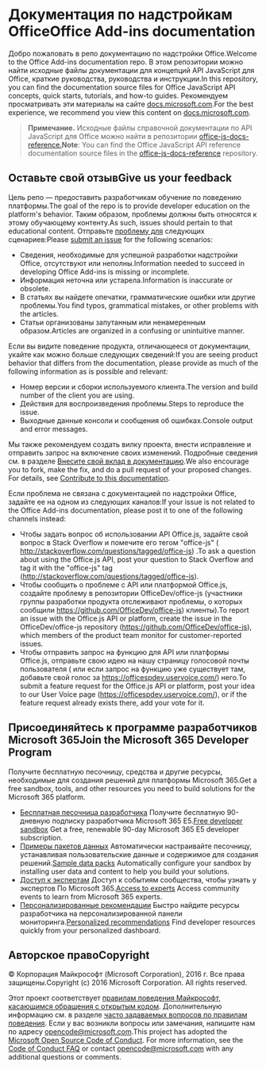 # <a name="office-add-ins-documentation"></a><span data-ttu-id="6e1ed-101">Документация по надстройкам Office</span><span class="sxs-lookup"><span data-stu-id="6e1ed-101">Office Add-ins documentation</span></span>

<span data-ttu-id="6e1ed-102">Добро пожаловать в репо документацию по надстройки Office.</span><span class="sxs-lookup"><span data-stu-id="6e1ed-102">Welcome to the Office Add-ins documentation repo.</span></span> <span data-ttu-id="6e1ed-103">В этом репозитории можно найти исходные файлы документации для концепций API JavaScript для Office, краткие руководства, руководства и инструкции.</span><span class="sxs-lookup"><span data-stu-id="6e1ed-103">In this repository, you can find the documentation source files for Office JavaScript API concepts, quick starts, tutorials, and how-to guides.</span></span> <span data-ttu-id="6e1ed-104">Рекомендуем просматривать эти материалы на сайте [docs.microsoft.com](https://docs.microsoft.com/office/dev/add-ins).</span><span class="sxs-lookup"><span data-stu-id="6e1ed-104">For the best experience, we recommend you view this content on [docs.microsoft.com](https://docs.microsoft.com/office/dev/add-ins).</span></span>

> <span data-ttu-id="6e1ed-105">**Примечание.** Исходные файлы справочной документации по API JavaScript для Office можно найти в репозитории [office-js-docs-reference.](https://github.com/OfficeDev/office-js-docs-reference)</span><span class="sxs-lookup"><span data-stu-id="6e1ed-105">**Note**: You can find the Office JavaScript API reference documentation source files in the [office-js-docs-reference](https://github.com/OfficeDev/office-js-docs-reference) repository.</span></span>

## <a name="give-us-your-feedback"></a><span data-ttu-id="6e1ed-106">Оставьте свой отзыв</span><span class="sxs-lookup"><span data-stu-id="6e1ed-106">Give us your feedback</span></span>

<span data-ttu-id="6e1ed-107">Цель репо — предоставить разработчикам обучение по поведению платформы.</span><span class="sxs-lookup"><span data-stu-id="6e1ed-107">The goal of the repo is to provide developer education on the platform's behavior.</span></span> <span data-ttu-id="6e1ed-108">Таким образом, проблемы должны быть относятся к этому обучающему контенту.</span><span class="sxs-lookup"><span data-stu-id="6e1ed-108">As such, issues should pertain to that educational content.</span></span> <span data-ttu-id="6e1ed-109">Отправьте [проблему для](https://github.com/OfficeDev/office-js-docs-pr/issues) следующих сценариев:</span><span class="sxs-lookup"><span data-stu-id="6e1ed-109">Please [submit an issue](https://github.com/OfficeDev/office-js-docs-pr/issues) for the following scenarios:</span></span>

 - <span data-ttu-id="6e1ed-110">Сведения, необходимые для успешной разработки надстройки Office, отсутствуют или неполны.</span><span class="sxs-lookup"><span data-stu-id="6e1ed-110">Information needed to succeed in developing Office Add-ins is missing or incomplete.</span></span>
 - <span data-ttu-id="6e1ed-111">Информация неточна или устарела.</span><span class="sxs-lookup"><span data-stu-id="6e1ed-111">Information is inaccurate or obsolete.</span></span>
 - <span data-ttu-id="6e1ed-112">В статьях вы найдете опечатки, грамматические ошибки или другие проблемы.</span><span class="sxs-lookup"><span data-stu-id="6e1ed-112">You find typos, grammatical mistakes, or other problems with the articles.</span></span>
 - <span data-ttu-id="6e1ed-113">Статьи организованы запутанным или ненамеренным образом.</span><span class="sxs-lookup"><span data-stu-id="6e1ed-113">Articles are organized in a confusing or unintuitive manner.</span></span>
 
<span data-ttu-id="6e1ed-114">Если вы видите поведение продукта, отличающееся от документации, укайте как можно больше следующих сведений:</span><span class="sxs-lookup"><span data-stu-id="6e1ed-114">If you are seeing product behavior that differs from the documentation, please provide as much of the following information as is possible and relevant:</span></span>

 - <span data-ttu-id="6e1ed-115">Номер версии и сборки используемого клиента.</span><span class="sxs-lookup"><span data-stu-id="6e1ed-115">The version and build number of the client you are using.</span></span>
 - <span data-ttu-id="6e1ed-116">Действия для воспроизведения проблемы.</span><span class="sxs-lookup"><span data-stu-id="6e1ed-116">Steps to reproduce the issue.</span></span>
 - <span data-ttu-id="6e1ed-117">Выходные данные консоли и сообщения об ошибках.</span><span class="sxs-lookup"><span data-stu-id="6e1ed-117">Console output and error messages.</span></span>
 
<span data-ttu-id="6e1ed-p103">Мы также рекомендуем создать вилку проекта, внести исправление и отправить запрос на включение своих изменений. Подробные сведения см. в разделе [Внесите свой вклад в документацию](Contributing.md).</span><span class="sxs-lookup"><span data-stu-id="6e1ed-p103">We also encourage you to fork, make the fix, and do a pull request of your proposed changes. For details, see [Contribute to this documentation](Contributing.md).</span></span> 

<span data-ttu-id="6e1ed-120">Если проблема не связана с документацией по надстройки Office, задайте ее на одном из следующих каналов:</span><span class="sxs-lookup"><span data-stu-id="6e1ed-120">If your issue is not related to the Office Add-ins documentation, please post it to one of the following channels instead:</span></span>

 - <span data-ttu-id="6e1ed-121">Чтобы задать вопрос об использовании API Office.js, задайте свой вопрос в Stack Overflow и помечите его тегом "office-js" ( http://stackoverflow.com/questions/tagged/office-js) .</span><span class="sxs-lookup"><span data-stu-id="6e1ed-121">To ask a question about using the Office.js API, post your question to Stack Overflow and tag it with the "office-js" tag (http://stackoverflow.com/questions/tagged/office-js).</span></span>
 - <span data-ttu-id="6e1ed-122">Чтобы сообщить о проблеме с API или платформой Office.js, создайте проблему в репозитории OfficeDev/office-js (участники группы разработки продукта отслеживают проблемы, о которых сообщили https://github.com/OfficeDev/office-js) клиенты).</span><span class="sxs-lookup"><span data-stu-id="6e1ed-122">To report an issue with the Office.js API or platform, create the issue in the OfficeDev/office-js repository (https://github.com/OfficeDev/office-js), which members of the product team monitor for customer-reported issues.</span></span>
 - <span data-ttu-id="6e1ed-123">Чтобы отправить запрос на функцию для API или платформы Office.js, отправьте свою идею на нашу страницу голосовой почты пользователя ( или если запрос на функцию уже существует там, добавьте свой голос за https://officespdev.uservoice.com/) него.</span><span class="sxs-lookup"><span data-stu-id="6e1ed-123">To submit a feature request for the Office.js API or platform, post your idea to our User Voice page (https://officespdev.uservoice.com/), or if the feature request already exists there, add your vote for it.</span></span>
 
## <a name="join-the-microsoft-365-developer-program"></a><span data-ttu-id="6e1ed-124">Присоединяйтесь к программе разработчиков Microsoft 365</span><span class="sxs-lookup"><span data-stu-id="6e1ed-124">Join the Microsoft 365 Developer Program</span></span>
<span data-ttu-id="6e1ed-125">Получите бесплатную песочницу, средства и другие ресурсы, необходимые для создания решений для платформы Microsoft 365.</span><span class="sxs-lookup"><span data-stu-id="6e1ed-125">Get a free sandbox, tools, and other resources you need to build solutions for the Microsoft 365 platform.</span></span>
- <span data-ttu-id="6e1ed-126">[Бесплатная песочница разработчика](https://developer.microsoft.com/microsoft-365/dev-program#Subscription) Получите бесплатную 90-дневную подписку разработчика Microsoft 365 E5.</span><span class="sxs-lookup"><span data-stu-id="6e1ed-126">[Free developer sandbox](https://developer.microsoft.com/microsoft-365/dev-program#Subscription) Get a free, renewable 90-day Microsoft 365 E5 developer subscription.</span></span>
- <span data-ttu-id="6e1ed-127">[Примеры пакетов данных](https://developer.microsoft.com/microsoft-365/dev-program#Sample) Автоматически настраивайте песочницу, устанавливая пользовательские данные и содержимое для создания решений.</span><span class="sxs-lookup"><span data-stu-id="6e1ed-127">[Sample data packs](https://developer.microsoft.com/microsoft-365/dev-program#Sample) Automatically configure your sandbox by installing user data and content to help you build your solutions.</span></span>
- <span data-ttu-id="6e1ed-128">[Доступ к экспертам](https://developer.microsoft.com/microsoft-365/dev-program#Experts) Доступ к событиям сообщества, чтобы узнать у экспертов По Microsoft 365.</span><span class="sxs-lookup"><span data-stu-id="6e1ed-128">[Access to experts](https://developer.microsoft.com/microsoft-365/dev-program#Experts) Access community events to learn from Microsoft 365 experts.</span></span>
- <span data-ttu-id="6e1ed-129">[Персонализированные рекомендации](https://developer.microsoft.com/microsoft-365/dev-program#Recommendations) Быстро найдите ресурсы разработчика на персонализированной панели мониторинга.</span><span class="sxs-lookup"><span data-stu-id="6e1ed-129">[Personalized recommendations](https://developer.microsoft.com/microsoft-365/dev-program#Recommendations) Find developer resources quickly from your personalized dashboard.</span></span>


## <a name="copyright"></a><span data-ttu-id="6e1ed-130">Авторское право</span><span class="sxs-lookup"><span data-stu-id="6e1ed-130">Copyright</span></span>

<span data-ttu-id="6e1ed-p104">© Корпорация Майкрософт (Microsoft Corporation), 2016 г. Все права защищены.</span><span class="sxs-lookup"><span data-stu-id="6e1ed-p104">Copyright (c) 2016 Microsoft Corporation. All rights reserved.</span></span>


<span data-ttu-id="6e1ed-p105">Этот проект соответствует [правилам поведения Майкрософт, касающимся обращения с открытым кодом](https://opensource.microsoft.com/codeofconduct/). Дополнительную информацию см. в разделе [часто задаваемых вопросов по правилам поведения](https://opensource.microsoft.com/codeofconduct/faq/). Если у вас возникли вопросы или замечания, напишите нам по адресу [opencode@microsoft.com](mailto:opencode@microsoft.com).</span><span class="sxs-lookup"><span data-stu-id="6e1ed-p105">This project has adopted the [Microsoft Open Source Code of Conduct](https://opensource.microsoft.com/codeofconduct/). For more information, see the [Code of Conduct FAQ](https://opensource.microsoft.com/codeofconduct/faq/) or contact [opencode@microsoft.com](mailto:opencode@microsoft.com) with any additional questions or comments.</span></span>
